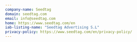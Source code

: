 ```yaml
---
company-name: Seedtag
domain: seedtag.com
email: info@seedtag.com
home: https://www.seedtag.com/en
iab-listing-name: "Seedtag Advertising S.L"
privacy-policy: https://www.seedtag.com/en/privacy-policy/
---
```




